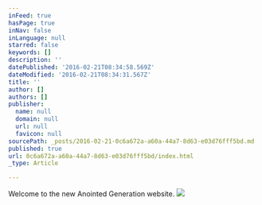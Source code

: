```yaml
---
inFeed: true
hasPage: true
inNav: false
inLanguage: null
starred: false
keywords: []
description: ''
datePublished: '2016-02-21T08:34:58.569Z'
dateModified: '2016-02-21T08:34:31.567Z'
title: ''
author: []
authors: []
publisher:
  name: null
  domain: null
  url: null
  favicon: null
sourcePath: _posts/2016-02-21-0c6a672a-a60a-44a7-8d63-e03d76fff5bd.md
published: true
url: 0c6a672a-a60a-44a7-8d63-e03d76fff5bd/index.html
_type: Article

---
```

Welcome to the new Anointed Generation website.
![](https://the-grid-user-content.s3-us-west-2.amazonaws.com/1c17edfb-9f9e-422d-894d-7b9a46bedac0.jpg)